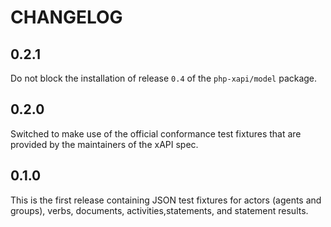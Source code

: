 CHANGELOG
=========

0.2.1
-----

Do not block the installation of release `0.4` of the `php-xapi/model` package.

0.2.0
-----

Switched to make use of the official conformance test fixtures that are provided
by the maintainers of the xAPI spec.

0.1.0
-----

This is the first release containing JSON test fixtures for actors (agents and
groups), verbs, documents, activities,statements, and statement results.
